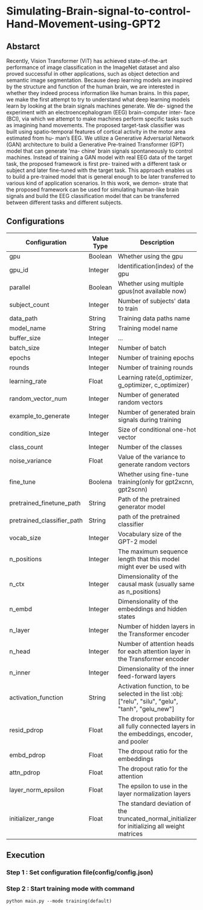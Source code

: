 # Simulating-Brain-signal-to-control-Hand-Movement-using-GPT2

## Abstarct
Recently, Vision Transformer (ViT) has achieved state-of-the-art performance of
image classification in the ImageNet dataset and also proved successful in other
applications, such as object detection and semantic image segmentation. Because
deep learning models are inspired by the structure and function of the human
brain, we are interested in whether they indeed process information like human
brains. In this paper, we make the first attempt to try to understand what deep
learning models learn by looking at the brain signals machines generate. We de-
signed the experiment with an electroencephalogram (EEG) brain-computer inter-
face (BCI), via which we attempt to make machines perform specific tasks such
as imagining hand movements. The proposed target-task classifier was built using
spatio-temporal features of cortical activity in the motor area estimated from hu-
man’s EEG. We utilize a Generative Adversarial Network (GAN) architecture to
build a Generative Pre-trained Transformer (GPT) model that can generate ’ma-
chine’ brain signals spontaneously to control machines. Instead of training a GAN
model with real EEG data of the target task, the proposed framework is first pre-
trained with a different task or subject and later fine-tuned with the target task.
This approach enables us to build a pre-trained model that is general enough to be
later transferred to various kind of application scenarios. In this work, we demon-
strate that the proposed framework can be used for simulating human-like brain
signals and build the EEG classification model that can be transferred between
different tasks and different subjects.


## Configurations
| Configuration  | Value Type    | Description   |
| -------------  | ------------- | ------------- |
| gpu            | Boolean       | Whether using the gpu |
| gpu_id         | Integer       | Identification(index) of the gpu |
| parallel       | Boolean       | Whether using multiple gpus(not available now)
| subject_count  | Integer       | Number of subjects' data to train |
| data_path      | String        | Training data paths name |
| model_name     | String        | Training model name |
| buffer_size    | Integer       | ... |
| batch_size     | Integer       | Number of batch |
| epochs        | Integer       | Number of training epochs |
| rounds         | Integer       | Number of training rounds  |
| learning_rate  | Float         | Learning rate(d_optimizer, g_optimizer, c_optimizer) |
| random_vector_num | Integer    | Number of generated random vectors |
| example_to_generate | Integer  | Number of generated brain signals during training |
| condition_size | Integer       | Size of conditional one-hot vector |
| class_count    | Integer       | Number of the classes |
| noise_variance | Float         | Value of the variance to generate random vectors |
| fine_tune      | Boolena       | Whether using fine-tune training(only for gpt2xcnn, gpt2scnn) |
| pretrained_finetune_path | String | Path of the pretrained generator model |
| pretrained_classifier_path | String | path of the pretrained classifier |
| vocab_size     | Integer       | Vocabulary size of the GPT-2 model  |
| n_positions    | Integer       | The maximum sequence length that this model might ever be used with |
| n_ctx          | Integer       | Dimensionality of the causal mask (usually same as n_positions) |
| n_embd         | Integer       | Dimensionality of the embeddings and hidden states |
| n_layer        | Integer       | Number of hidden layers in the Transformer encoder |
| n_head         | Integer       | Number of attention heads for each attention layer in the Transformer encoder |
| n_inner        | Integer       | Dimensionality of the inner feed-forward layers |
| activation_function | String   | Activation function, to be selected in the list :obj:["relu", "silu", "gelu", "tanh", "gelu_new"] |
| resid_pdrop    | Float         | The dropout probability for all fully connected layers in the embeddings, encoder, and pooler |
| embd_pdrop     | Float         | The dropout ratio for the embeddings |
| attn_pdrop     | Float         | The dropout ratio for the attention |
| layer_norm_epsilon | Float     | The epsilon to use in the layer normalization layers |
| initializer_range  | Float     | The standard deviation of the truncated_normal_initializer for initializing all weight matrices |


## Execution

### Step 1 : Set configuration file(config/config.json)

### Step 2 : Start training mode with command
```
python main.py --mode training(default)
```
